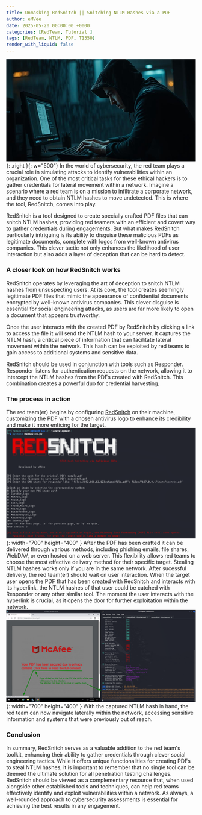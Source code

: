 ```yaml
---
title: Unmasking RedSnitch || Snitching NTLM Hashes via a PDF
author: eMVee
date: 2025-05-20 00:00:00 +0000
categories: [RedTeam, Tutorial ]
tags: [RedTeam, NTLM, PDF, T1550]
render_with_liquid: false
---
```


![RedSnitch-PDF](/assets/img/Tutorial/RedSnitch/redteamPDF.jpg){: .right }{: w="500"}
In the world of cybersecurity, the red team plays a crucial role in simulating attacks to identify vulnerabilities within an organization. One of the most critical tasks for these ethical hackers is to gather credentials for lateral movement within a network. Imagine a scenario where a red team is on a mission to infiltrate a corporate network, and they need to obtain NTLM hashes to move undetected. This is where the tool, RedSnitch, comes into play. 

RedSnitch is a tool designed to create specially crafted PDF files that can snitch NTLM hashes, providing red teamers with an efficient and covert way to gather credentials during engagements. But what makes RedSnitch particularly intriguing is its ability to disguise these malicious PDFs as legitimate documents, complete with logos from well-known antivirus companies. This clever tactic not only enhances the likelihood of user interaction but also adds a layer of deception that can be hard to detect. 

### A closer look on how RedSnitch works
RedSnitch operates by leveraging the art of deception to snitch NTLM hashes from unsuspecting users. At its core, the tool creates seemingly legitimate PDF files that mimic the appearance of confidential documents encrypted by well-known antivirus companies. This clever disguise is essential for social engineering attacks, as users are far more likely to open a document that appears trustworthy.

Once the user interacts with the created PDF by RedSnitch by clicking a link to access the file it will send the NTLM hash to your server. It captures the NTLM hash, a critical piece of information that can facilitate lateral movement within the network. This hash can be exploited by red teams to gain access to additional systems and sensitive data.

RedSnitch should be used in conjunction with tools such as Responder. Responder listens for authentication requests on the network, allowing it to intercept the NTLM hashes from the PDFs created with RedSnitch. This combination creates a powerful duo for credential harvesting.

### The process in action
The red team(er) begins by configuring [RedSnitch](https://github.com/eMVee-NL/RedSnitch?tab=readme-ov-file#getting-started) on their machine, customizing the PDF with a chosen antivirus logo to enhance its credibility and make it more enticing for the target.
![RedSnitch1](/assets/img/Tutorial/RedSnitch/RedSnitch1.png){: width="700" height="400" }
After the PDF has been crafted it can be delivered through various methods, including phishing emails, file shares, WebDAV, or even hosted on a web server. This flexibility allows red teams to choose the most effective delivery method for their specific target. Stealing NTLM hashes works only if you are in the same network. 
After sucessful delivery, the red team(er) should wait on user interaction. When the target user opens the PDF that has been created with RedSnitch and interacts with its hyperlink, the NTLM hashes of that user could be catched with Responder or any other similar tool. The moment the user interacts with the hyperlink is crucial, as it opens the door for further exploitation within the network.
![RedSnitch2](/assets/img/Tutorial/RedSnitch/RedSnitch2.png){: width="700" height="400" }
With the captured NTLM hash in hand, the red team can now navigate laterally within the network, accessing sensitive information and systems that were previously out of reach.

### Conclusion
In summary, RedSnitch serves as a valuable addition to the red team's toolkit, enhancing their ability to gather credentials through clever social engineering tactics. While it offers unique functionalities for creating PDFs to steal NTLM hashes, it is important to remember that no single tool can be deemed the ultimate solution for all penetration testing challenges. RedSnitch should be viewed as a complementary resource that, when used alongside other established tools and techniques, can help red teams effectively identify and exploit vulnerabilities within a network. As always, a well-rounded approach to cybersecurity assessments is essential for achieving the best results in any engagement.
